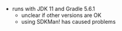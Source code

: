 
* runs with JDK 11 and Gradle 5.6.1
    - unclear if other versions are OK
    - using SDKMan! has caused problems

